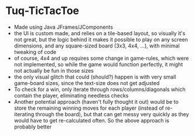 # Tuq-TicTacToe

 - Made using Java JFrames/JComponents
 - the UI is custom made, and relies on a tile-based layout, so visually it's not great, but the logic behind it makes it 
 possible to play on any screen dimensions, and any square-sized board (3x3, 4x4, ...), with minimal tweaking of code
  - of course, 4x4 and up requires some change in game-rules, which were not implemented, so while the game would function perfectly, it might not actually be fun in those sizes
  - the only visual glitch that could (should?) happen is with very small game-board sizes, since the text-size does not get adjusted
 - To check for a win, only iterate through rows/columns/diagonals which contain the player, eliminating needless checks
  - Another potential approach (haven't fully thought it out) would be to store the remaining winning moves for each player (instead of re-iterating through the board), but that can get messy very quickly as they would have to get re-calculated often. So the above approach is probably better
